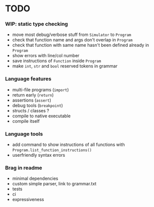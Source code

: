 # TODO

### WIP: static type checking
- move most debug/verbose stuff from `Simulator` to `Program`
- check that function name and args don't overlap in `Program`
- check that function with same name hasn't been defined already in `Program`
- show errors with line/col number
- save instructions of `Function` inside `Program`
- make `int`, `str` and `bool` reserved tokens in grammar


### Language features
- multi-file programs (`import`)
- return early (`return`)
- assertions (`assert`)
- debug tools (`breakpoint`)
- structs / classes ?
- compile to native executable
- compile itself

### Language tools
- add command to show instructions of all functions with `Program.list_function_instructions()`
- userfriendly syntax errors

### Brag in readme
- minimal dependencies
- custom simple parser, link to grammar.txt
- tests
- ci
- expressiveness
